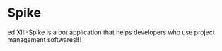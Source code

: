 Spike
=====

ed XIII-Spike is a bot application that helps developers who use project management softwares!!!